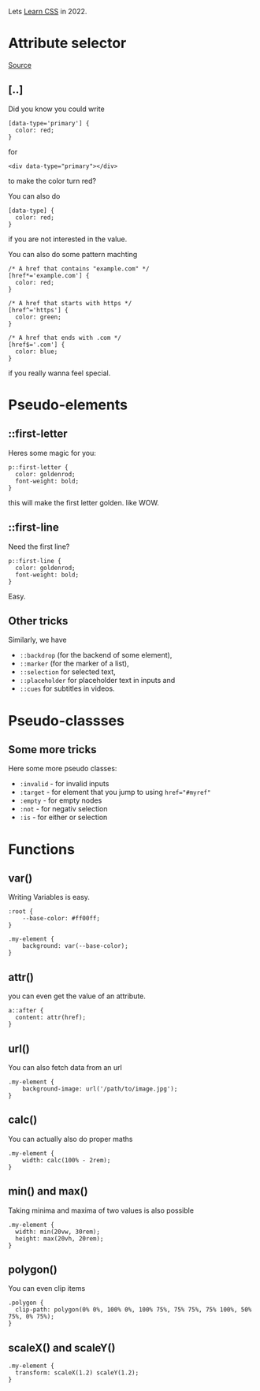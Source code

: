 Lets [Learn CSS](https://web.dev/learn/css) in 2022.

# Attribute selector

[Source](https://web.dev/learn/css/selectors/#attribute-selector)

## [..]

Did you know you could write

```
[data-type='primary'] {
  color: red;
}
```

for

```
<div data-type="primary"></div>
```

to make the color turn red?

You can also do

```
[data-type] {
  color: red;
}
```

if you are not interested in the value.

You can also do some pattern machting

```
/* A href that contains "example.com" */
[href*='example.com'] {
  color: red;
}

/* A href that starts with https */
[href^='https'] {
  color: green;
}

/* A href that ends with .com */
[href$='.com'] {
  color: blue;
}
```

if you really wanna feel special.

# Pseudo-elements

## ::first-letter

Heres some magic for you:

```
p::first-letter {
  color: goldenrod;
  font-weight: bold;
}
```

this will make the first letter golden. like WOW.

## ::first-line

Need the first line?

```
p::first-line {
  color: goldenrod;
  font-weight: bold;
}
```

Easy.

## Other tricks

Similarly, we have
* `::backdrop` (for the backend of some element),
* `::marker` (for the marker of a list),
* `::selection` for selected text,
* `::placeholder` for placeholder text in inputs and
* `::cues` for subtitles in videos.

# Pseudo-classses

## Some more tricks

Here some more pseudo classes: 

* `:invalid` - for invalid inputs
* `:target` - for element that you jump to using `href="#myref"`
* `:empty` - for empty nodes
* `:not` - for negativ selection
* `:is` - for either or selection

# Functions

## var()

Writing Variables is easy.

```
:root {
	--base-color: #ff00ff;
}

.my-element {
	background: var(--base-color);
}
```

## attr()

you can even get the value of an attribute.

```
a::after {
  content: attr(href);
}
```

## url()

You can also fetch data from an url

```
.my-element {
	background-image: url('/path/to/image.jpg');
}
```

## calc()

You can actually also do proper maths

```
.my-element {
	width: calc(100% - 2rem);
}
```

## min() and max()

Taking minima and maxima of two values is also possible

```
.my-element {
  width: min(20vw, 30rem);
  height: max(20vh, 20rem);
}
```

## polygon()

You can even clip items

```
.polygon {
  clip-path: polygon(0% 0%, 100% 0%, 100% 75%, 75% 75%, 75% 100%, 50% 75%, 0% 75%);
}
```

## scaleX() and scaleY()

```
.my-element {
  transform: scaleX(1.2) scaleY(1.2);
}
```
